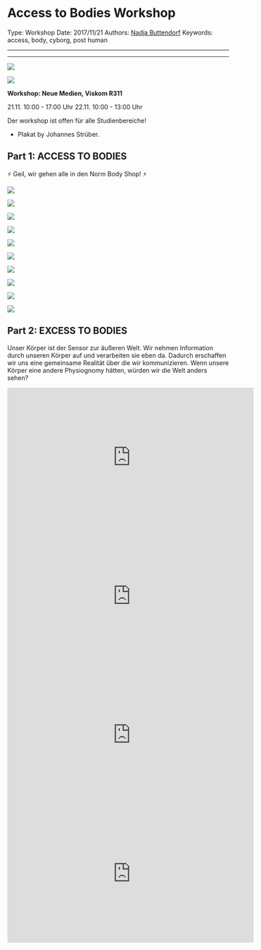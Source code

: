 # Access to Bodies Workshop

Type: Workshop
Date: 2017/11/21
Authors: [Nadja Buttendorf](http://nadjabuttendorf.com/)
Keywords: access, body, cyborg, post human

---
---

![](nadja-buttendorf-workshop-neue-medien-khk-00.jpg)

![](3.jpg)

**Workshop: Neue Medien, Viskom R311**

21.11. 10:00 - 17:00 Uhr
22.11. 10:00 - 13:00 Uhr

Der workshop ist offen für alle Studienbereiche!
* Plakat by Johannes Strüber.

## Part 1: ACCESS TO BODIES
⚡ Geil, wir gehen alle in den Norm Body Shop! ⚡

![](nadja-buttendorf-workshop-neue-medien-khk-01.jpg)

![](nadja-buttendorf-workshop-neue-medien-khk-02.jpg)

![](nadja-buttendorf-workshop-neue-medien-khk-03.jpg)

![](nadja-buttendorf-workshop-neue-medien-khk-04.jpg)

![](nadja-buttendorf-workshop-neue-medien-khk-05.jpg)

![](nadja-buttendorf-workshop-neue-medien-khk-06.jpg)

![](nadja-buttendorf-workshop-neue-medien-khk-07.jpg)

![](nadja-buttendorf-workshop-neue-medien-khk-08.jpg)

![](nadja-buttendorf-workshop-neue-medien-khk-09.jpg)

![](nadja-buttendorf-workshop-neue-medien-khk-10.jpg)

## Part 2: EXCESS TO BODIES

Unser Körper ist der Sensor zur äußeren Welt. Wir nehmen Information
durch unseren Körper auf und verarbeiten sie eben da. Dadurch erschaffen
wir uns eine gemeinsame Realität über die wir kommunizieren. Wenn unsere
Körper eine andere Physiognomy hätten, würden wir die Welt anders sehen?

<iframe width="560" height="315" src="https://www.youtube.com/embed/PmhFil4yKG4" frameborder="0" gesture="media" allow="encrypted-media" allowfullscreen></iframe>


<iframe width="560" height="315" src="https://www.youtube.com/embed/5U2IIseJcrA" frameborder="0" gesture="media" allow="encrypted-media" allowfullscreen></iframe>


<iframe width="560" height="315" src="https://www.youtube.com/embed/z4o3yhubZBk" frameborder="0" gesture="media" allow="encrypted-media" allowfullscreen></iframe>


<iframe width="560" height="315" src="https://www.youtube.com/embed/yJTCI4fSOZY" frameborder="0" gesture="media" allow="encrypted-media" allowfullscreen></iframe>
